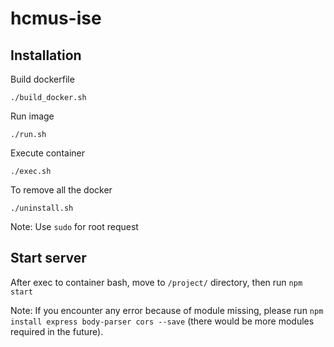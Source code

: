 # hcmus-ise

## Installation
Build dockerfile
```
./build_docker.sh
```
Run image
```
./run.sh
```
Execute container
```
./exec.sh
```
To remove all the docker
```
./uninstall.sh
```

Note: Use `sudo` for root request

## Start server
After exec to container bash, move to `/project/` directory, then run `npm start`

Note: If you encounter any error because of module missing, please run `npm install express body-parser cors --save` (there would be more modules required in the future).

